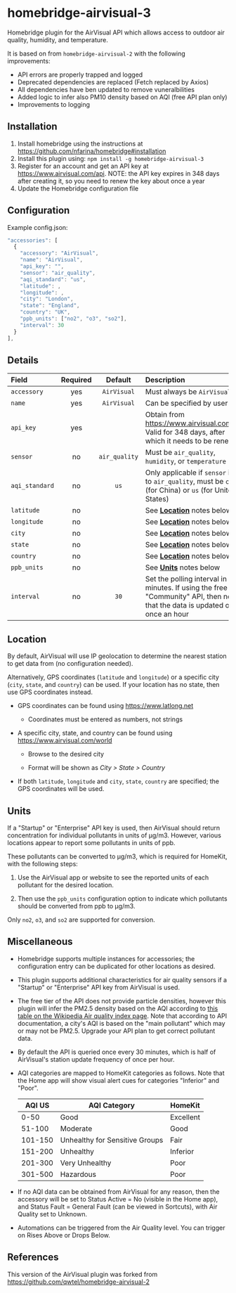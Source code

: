 # homebridge-airvisual-3

Homebridge plugin for the AirVisual API which allows access to outdoor air quality, humidity, and temperature.

It is based on from `homebridge-airvisual-2` with the following improvements:

* API errors are properly trapped and logged
* Deprecated dependencies are replaced (Fetch replaced by Axios)
* All dependencies have ben updated to remove vuneralbilities
* Added logic to infer also PM10 density based on AQI (free API plan only)
* Improvements to logging

## Installation

1. Install homebridge using the instructions at https://github.com/nfarina/homebridge#installation
2. Install this plugin using: `npm install -g homebridge-airvisual-3`
3. Register for an account and get an API key at https://www.airvisual.com/api. NOTE: the API key expires in 348 days after creating it, so you need to renew the key about once a year
4. Update the Homebridge configuration file

## Configuration

Example config.json:

```js
"accessories": [
  {
    "accessory": "AirVisual",
    "name": "AirVisual",
    "api_key": "",
    "sensor": "air_quality",
    "aqi_standard": "us",
    "latitude": ,
    "longitude": ,
    "city": "London",
    "state": "England",
    "country": "UK",
    "ppb_units": ["no2", "o3", "so2"],
    "interval": 30
  }
],
```

## Details

Field | Required | Default | Description
:--- | :---: | :---: | :---
`accessory` | yes | `AirVisual` | Must always be `AirVisual`
`name` | yes | `AirVisual` | Can be specified by user
`api_key` | yes | | Obtain from https://www.airvisual.com/api. Valid for 348 days, after which it needs to be renewed.
`sensor` | no | `air_quality` | Must be `air_quality`, `humidity`, or `temperature`
`aqi_standard` | no | `us` | Only applicable if `sensor` is set to `air_quality`, must be `cn` (for China) or `us` (for United States) 
`latitude` | no | | See [**Location**](#location) notes below
`longitude` | no | | See [**Location**](#location) notes below
`city` | no | | See [**Location**](#location) notes below
`state` | no | | See [**Location**](#location) notes below
`country` | no | | See [**Location**](#location) notes below
`ppb_units` | no | | See [**Units**](#units) notes below
`interval` | no | `30` | Set the polling interval in minutes. If using the free "Community" API, then note that the data is updated only once an hour

## Location

By default, AirVisual will use IP geolocation to determine the nearest station to get data from (no configuration needed).

Alternatively, GPS coordinates (`latitude` and `longitude`) or a specific city (`city`, `state`, and `country`) can be used. If your location has no state, then use GPS coordinates instead.

* GPS coordinates can be found using https://www.latlong.net

  * Coordinates must be entered as numbers, not strings

* A specific city, state, and country can be found using https://www.airvisual.com/world

  * Browse to the desired city

  * Format will be shown as *City > State > Country*

* If both `latitude`, `longitude` and `city`, `state`, `country` are specified; the GPS coordinates will be used.

## Units

If a "Startup" or "Enterprise" API key is used, then AirVisual should return concentration for individual pollutants in units of µg/m3. However, various locations appear to report some pollutants in units of ppb.

These pollutants can be converted to µg/m3, which is required for HomeKit, with the following steps:

1. Use the AirVisual app or website to see the reported units of each pollutant for the desired location.

2. Then use the `ppb_units` configuration option to indicate which pollutants should be converted from ppb to µg/m3.

Only `no2`, `o3`, and `so2` are supported for conversion.

## Miscellaneous

* Homebridge supports multiple instances for accessories; the configuration entry can be duplicated for other locations as desired.

* This plugin supports additional characteristics for air quality sensors if a "Startup" or "Enterprise" API key from AirVisual is used.

* The free tier of the API does not provide particle densities, however this plugin will infer the PM2.5 density based on the AQI according to [this table on the Wikipedia Air quality index page](https://en.wikipedia.org/wiki/Air_quality_index#Computing_the_AQI).
  Note that according to API documentation, a city's AQI is based on the "main pollutant" which may or may not be PM2.5. Upgrade your API plan to get correct pollutant data.

* By default the API is queried once every 30 minutes, which is half of AirVisual's station update frequency of once per hour.

* AQI categories are mapped to HomeKit categories as follows. Note that the Home app will show visual alert cues for categories "Inferior" and "Poor".

  AQI US  | AQI Category                   | HomeKit
  --------|--------------------------------|-----------
  0-50    | Good                           | Excellent
  51-100  | Moderate                       | Good
  101-150 | Unhealthy for Sensitive Groups | Fair
  151-200 | Unhealthy                      | Inferior
  201-300 | Very Unhealthy                 | Poor
  301-500 | Hazardous                      | Poor


* If no AQI data can be obtained from AirVisual for any reason, then the accessory will be set to Status Active = No (visible in the Home app), and Status Fault = General Fault (can be viewed in Sortcuts), with Air Quality set to Unknown.

* Automations can be triggered from the Air Quality level. You can trigger on Rises Above or Drops Below.

## References
This version of the AirVisual plugin was forked from https://github.com/qwtel/homebridge-airvisual-2
